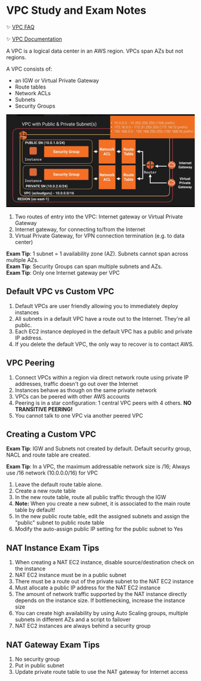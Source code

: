 # VPC Study and Exam Notes

:sparkles: [VPC FAQ](https://aws.amazon.com/vpc/faqs/)

:sparkles: [VPC Documentation](https://aws.amazon.com/documentation/vpc/)

A VPC is a logical data center in an AWS region.  VPCs span AZs but not regions.  

A VPC consists of:
  - an IGW or Virtual Private Gateway
  - Route tables
  - Network ACLs
  - Subnets
  - Security Groups


![VPC Basic Diagram](https://github.com/MathewT/aws-certified-developer/blob/master/VPC/vpc-basic-diagram.JPG)

1. Two routes of entry into the VPC:  Internet gateway or Virtual Private Gateway
1. Internet gateway, for connecting to/from the Internet
1. Virtual Private Gateway, for VPN connection termination (e.g. to data center)



**Exam Tip**: 1 subnet = 1 availability zone (AZ).  Subnets cannot span across multiple AZs.  
**Exam Tip**: Security Groups can span multiple subnets and AZs.  
**Exam Tip**: Only one Internet gateway per VPC

## Default VPC vs Custom VPC

1. Default VPCs are user friendly allowing you to immediately deploy instances
1. All subnets in a default VPC have a route out to the Internet.  They're all public.
1. Each EC2 instance deployed in the default VPC has a public and private IP address.
1. If you delete the default VPC, the only way to recover is to contact AWS.

## VPC Peering
1. Connect VPCs within a region via direct network route using private IP addresses, traffic doesn't go out over the Internet
1. Instances behave as though on the same private network
1. VPCs can be peered with other AWS accounts
1. Peering is in a star configuration: 1 central VPC peers with 4 others.  **NO TRANSITIVE PEERING!**  
1. You cannot talk to one VPC via another peered VPC


## Creating a Custom VPC

**Exam Tip**: IGW and Subnets not created by default.   Default security group, NACL and route table are created.

**Exam Tip**: In a VPC, the maximum addressable network size is /16; Always use /16 network (10.0.0.0/16) for VPC

1. Leave the default route table alone.
1. Create a new route table
1. In the new route table, route all public traffic through the IGW
1. **Note:**  When you create a new subnet, it is associated to the main route table by default!
1. In the new public route table, edit the assigned subnets and assign the "public" subnet to public 
route table
1. Modify the auto-assign public IP setting for the public subnet to Yes

## NAT Instance Exam Tips

1. When creating a NAT EC2 instance, disable source/destination check on the instance
1. NAT EC2 instance must be in a public subnet
1. There must be a route out of the private subnet to the NAT EC2 instance
1. Must allocate a public IP address for the NAT EC2 instance
1. The amount of network traffic supported by the NAT instance directly depends on the instance size. If bottlenecking, increase the instance size
1. You can create high availability by using Auto Scaling groups, multiple subnets in different AZs and a script to failover
1. NAT EC2 instances are always behind a security group


## NAT Gateway Exam Tips
1. No security group
1. Put in public subnet
1. Update private route table to use the NAT gateway for Internet access



